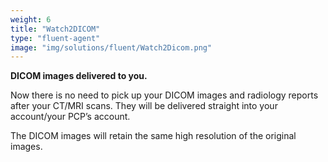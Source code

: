 ```yaml
---
weight: 6
title: "Watch2DICOM"
type: "fluent-agent"
image: "img/solutions/fluent/Watch2Dicom.png"
---
```

**DICOM images delivered to you.**

Now there is no need to pick up your DICOM images and radiology reports after your CT/MRI scans. They will be delivered straight into your account/your PCP’s account.

The DICOM images will retain the same high resolution of the original images.
